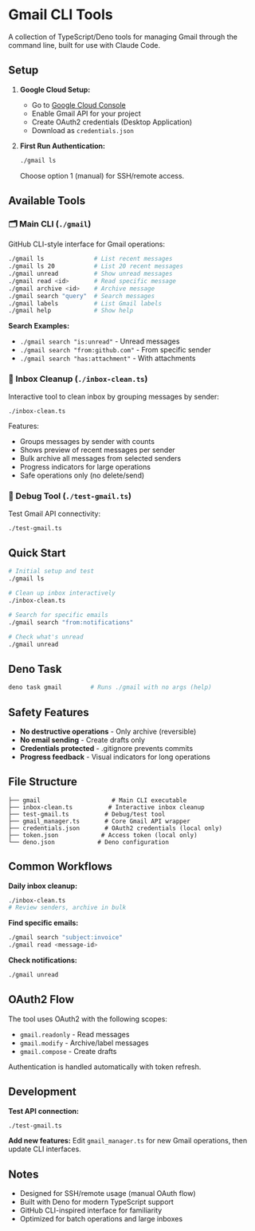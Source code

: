 # Gmail CLI Tools

A collection of TypeScript/Deno tools for managing Gmail through the command line, built for use with Claude Code.

## Setup

1. **Google Cloud Setup:**
   - Go to [Google Cloud Console](https://console.cloud.google.com/)
   - Enable Gmail API for your project
   - Create OAuth2 credentials (Desktop Application)
   - Download as `credentials.json`

2. **First Run Authentication:**
   ```bash
   ./gmail ls
   ```
   Choose option 1 (manual) for SSH/remote access.

## Available Tools

### 🗂️ Main CLI (`./gmail`)
GitHub CLI-style interface for Gmail operations:

```bash
./gmail ls              # List recent messages
./gmail ls 20           # List 20 recent messages  
./gmail unread          # Show unread messages
./gmail read <id>       # Read specific message
./gmail archive <id>    # Archive message
./gmail search "query"  # Search messages
./gmail labels          # List Gmail labels
./gmail help            # Show help
```

**Search Examples:**
- `./gmail search "is:unread"` - Unread messages
- `./gmail search "from:github.com"` - From specific sender
- `./gmail search "has:attachment"` - With attachments

### 🧹 Inbox Cleanup (`./inbox-clean.ts`)
Interactive tool to clean inbox by grouping messages by sender:

```bash
./inbox-clean.ts
```

Features:
- Groups messages by sender with counts
- Shows preview of recent messages per sender
- Bulk archive all messages from selected senders
- Progress indicators for large operations
- Safe operations only (no delete/send)

### 🔧 Debug Tool (`./test-gmail.ts`)
Test Gmail API connectivity:

```bash
./test-gmail.ts
```

## Quick Start

```bash
# Initial setup and test
./gmail ls

# Clean up inbox interactively  
./inbox-clean.ts

# Search for specific emails
./gmail search "from:notifications"

# Check what's unread
./gmail unread
```

## Deno Task

```bash
deno task gmail        # Runs ./gmail with no args (help)
```

## Safety Features

- **No destructive operations** - Only archive (reversible)
- **No email sending** - Create drafts only
- **Credentials protected** - .gitignore prevents commits
- **Progress feedback** - Visual indicators for long operations

## File Structure

```
├── gmail                    # Main CLI executable
├── inbox-clean.ts          # Interactive inbox cleanup
├── test-gmail.ts          # Debug/test tool  
├── gmail_manager.ts       # Core Gmail API wrapper
├── credentials.json       # OAuth2 credentials (local only)
├── token.json            # Access token (local only)
└── deno.json            # Deno configuration
```

## Common Workflows

**Daily inbox cleanup:**
```bash
./inbox-clean.ts
# Review senders, archive in bulk
```

**Find specific emails:**
```bash
./gmail search "subject:invoice"
./gmail read <message-id>
```

**Check notifications:**
```bash
./gmail unread
```

## OAuth2 Flow

The tool uses OAuth2 with the following scopes:
- `gmail.readonly` - Read messages
- `gmail.modify` - Archive/label messages  
- `gmail.compose` - Create drafts

Authentication is handled automatically with token refresh.

## Development

**Test API connection:**
```bash
./test-gmail.ts
```

**Add new features:**
Edit `gmail_manager.ts` for new Gmail operations, then update CLI interfaces.

## Notes

- Designed for SSH/remote usage (manual OAuth flow)
- Built with Deno for modern TypeScript support
- GitHub CLI-inspired interface for familiarity
- Optimized for batch operations and large inboxes